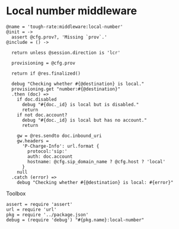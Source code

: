 Local number middleware
=======================

    @name = 'tough-rate:middleware:local-number'
    @init = ->
      assert @cfg.prov?, 'Missing `prov`.'
    @include = () ->

      return unless @session.direction is 'lcr'

      provisioning = @cfg.prov

      return if @res.finalized()

      debug "Checking whether #{@destination} is local."
      provisioning.get "number:#{@destination}"
      .then (doc) =>
        if doc.disabled
          debug "#{doc._id} is local but is disabled."
          return
        if not doc.account?
          debug "#{doc._id} is local but has no account."
          return

        gw = @res.sendto doc.inbound_uri
        gw.headers =
          'P-Charge-Info': url.format {
            protocol:'sip:'
            auth: doc.account
            hostname: @cfg.sip_domain_name ? @cfg.host ? 'local'
          }
        null
      .catch (error) =>
        debug "Checking whether #{@destination} is local: #{error}"

Toolbox

    assert = require 'assert'
    url = require 'url'
    pkg = require '../package.json'
    debug = (require 'debug') "#{pkg.name}:local-number"
